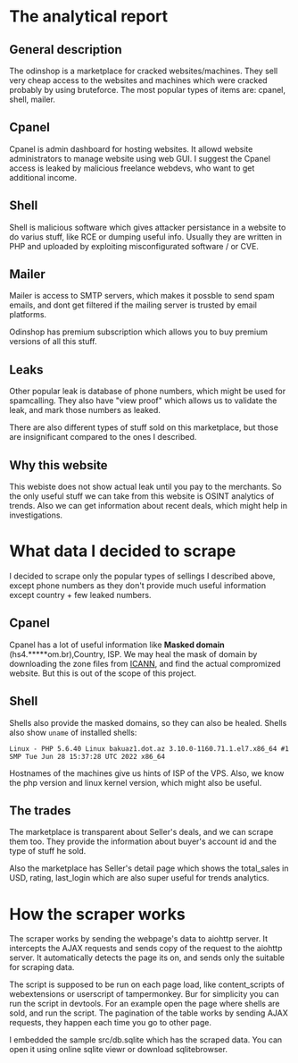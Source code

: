 # The analytical report

## General description
The odinshop is a marketplace for cracked websites/machines. They sell very cheap access to the websites and machines which were cracked
probably by using bruteforce. The most popular types of items are: cpanel, shell, mailer.

## Cpanel
Cpanel is admin dashboard for hosting websites. It allowd website administrators to manage website using web GUI.
I suggest the Cpanel access is leaked by malicious freelance webdevs, who want to get additional income.

## Shell
Shell is malicious software which gives attacker persistance in a website to do varius stuff, like RCE or dumping useful info. Usually they are written in PHP
and uploaded by exploiting misconfigurated software / or CVE.

## Mailer
Mailer is access to SMTP servers, which makes it possble to send spam emails, and dont get filtered if the mailing server is trusted by email platforms.

Odinshop has premium subscription which allows you to buy premium versions of all this stuff.

## Leaks
Other popular leak is database of phone numbers, which might be used for spamcalling. They also have "view proof" which allows us to validate the leak, and mark those numbers as leaked.

There are also different types of stuff sold on this marketplace, but those are insignificant compared to the ones I described.

## Why this website
This webiste does not show actual leak until you pay to the merchants. So the only useful stuff we can take from this website is OSINT analytics of trends.
Also we can get information about recent deals, which might help in investigations.

# What data I decided to scrape
I decided to scrape only the popular types of sellings I described above, except phone numbers as they don't provide much useful information except country + few leaked numbers.

## Cpanel
Cpanel has a lot of useful information like **Masked domain** (hs4.*****om.br),Country, ISP. We may heal the mask of domain by downloading the zone files from [ICANN](https://www.icann.org/resources/pages/zfa-2013-06-28-en), 
and find the actual compromized website. But this is out of the scope of this project. 

## Shell
Shells also provide the masked domains, so they can also be healed. Shells also show ```uname``` of installed shells:
```
Linux - PHP 5.6.40 Linux bakuaz1.dot.az 3.10.0-1160.71.1.el7.x86_64 #1 SMP Tue Jun 28 15:37:28 UTC 2022 x86_64
```
Hostnames of the machines give us hints of ISP of the VPS. Also, we know the php version and linux kernel version, which might also be useful.

## The trades
The marketplace is transparent about Seller's deals, and we can scrape them too. They provide the information about buyer's account id and the type of stuff he sold.

Also the marketplace has Seller's detail page which shows the total_sales in USD, rating, last_login which are also super useful for trends analytics.

# How the scraper works
The scraper works by sending the webpage's data to aiohttp server. It intercepts the AJAX requests and sends copy of the request to the aiohttp server.
It automatically detects the page its on, and sends only the suitable for scraping data. 

The script is supposed to be run on each page load, like content_scripts of webextensions or userscript of tampermonkey. Bur for simplicity you can run the script in devtools. For an example open the page where shells are sold, and run the script. The pagination of the table works by sending AJAX requests, they happen each time you go to other page.

I embedded the sample src/db.sqlite which has the scraped data. You can open it using online sqlite viewr or download sqlitebrowser.